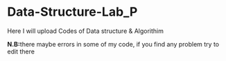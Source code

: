 # Data-Structure-Lab_P
Here I will upload Codes of Data structure & Algorithim <br>

<b>N.B:</b>there maybe errors in some of my code, if you find any problem try to edit there
